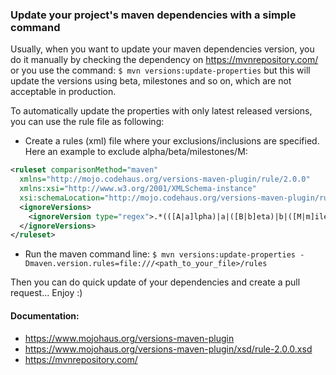 ### Update your project's maven dependencies with a simple command

Usually, when you want to update your maven dependencies version, you do it manually by checking the dependency on https://mvnrepository.com/ or you use the command:
`$ mvn versions:update-properties` but this will update the versions using beta, milestones and so on, which are not acceptable
in production.

To automatically update the properties with only latest released versions, you can use the rule file as following:

- Create a rules (xml) file where your exclusions/inclusions are specified.
Here an example to exclude alpha/beta/milestones/M:
```xml
<ruleset comparisonMethod="maven"
  xmlns="http://mojo.codehaus.org/versions-maven-plugin/rule/2.0.0"
  xmlns:xsi="http://www.w3.org/2001/XMLSchema-instance"
  xsi:schemaLocation="http://mojo.codehaus.org/versions-maven-plugin/rule/2.0.0 http://mojo.codehaus.org/versions-maven-plugin/xsd/rule-2.0.0.xsd">
  <ignoreVersions>
    <ignoreVersion type="regex">.*(([A|a]lpha)|a|([B|b]eta)|b|([M|m]ilestone)|(M|m)|(rc)).*</ignoreVersion>
  </ignoreVersions>
</ruleset>
```

- Run the maven command line:
`$ mvn versions:update-properties -Dmaven.version.rules=file:///<path_to_your_file>/rules`


Then you can do quick update of your dependencies and create a pull request... Enjoy :)

#### Documentation:

- https://www.mojohaus.org/versions-maven-plugin
- https://www.mojohaus.org/versions-maven-plugin/xsd/rule-2.0.0.xsd
- https://mvnrepository.com/
